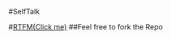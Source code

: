 #SelfTalk

#[RTFM(Click me)](https://platform.openai.com/docs/guides/chat)
##Feel free to fork the Repo

